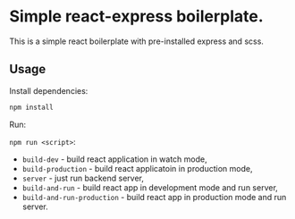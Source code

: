 # Simple react-express boilerplate.

This is a simple react boilerplate with pre-installed express and scss.

## Usage

Install dependencies:

```bash
npm install
```

Run:

`npm run <script>`:

- `build-dev` - build react application in watch mode,
- `build-production` - build react applicatoin in production mode,
- `server` - just run backend server,
- `build-and-run` - build react app in development mode and run server,
- `build-and-run-production` - build react app in production mode and run server.
